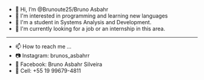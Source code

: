 - 👋 Hi, I’m @Brunoute25/Bruno Asbahr
- 👀 I'm interested in programming and learning new languages
- 🌱 I'm a student in Systems Analysis and Development.
- 💞️ I'm currently looking for a job or an internship in this area.
------------------------
- 📫 How to reach me ...
- 📷 Instagram: brunos_asbahrr
- 💙 Facebook: Bruno Asbahr Silveira
- 📱 Cell: +55 19 99679-4811

<!---
Brunoute25/Brunoute25 is a ✨ special ✨ repository because its `README.md` (this file) appears on your GitHub profile.
You can click the Preview link to take a look at your changes.
--->
